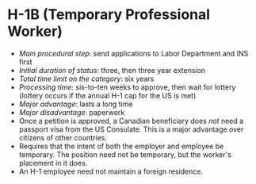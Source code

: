 H-1B (Temporary Professional Worker)
====================================

* _Main procedural step_: send applications to Labor Department and INS first
* _Initial duration of status_: three, then three year extension
* _Total time limit on the category_: six years
* _Processing time_: six-to-ten weeks to approve, then wait for lottery (lottery occurs if the annual H-1 cap for the US is met)
* _Major advantage_: lasts a long time
* _Major disadvantage_: paperwork
* Once a petition is approved, a Canadian beneficiary does _not_ need a passport visa from the US Consulate. This is a major advantage over citizens of other countries.
* Requires that the intent of both the employer and employee be temporary. The position need not be temporary, but the worker's placement in it does.
* An H-1 employee need not maintain a foreign residence.

